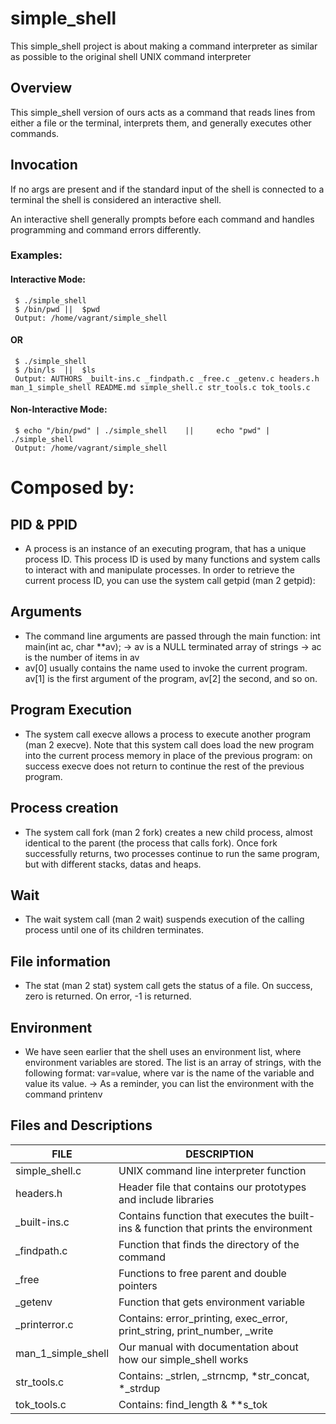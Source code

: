 # simple_shell
This simple_shell project is about making a command interpreter as similar as possible to the original shell UNIX command interpreter
## Overview
This simple_shell version of ours acts as a command that reads lines from either a file or the terminal, interprets them, and generally executes other commands.
## Invocation
If no args are present and if the standard input of the shell is connected to a terminal the shell is considered an interactive shell.

An interactive shell generally prompts before each command and handles programming and command errors differently.

### Examples:
#### Interactive Mode:
     $ ./simple_shell
     $ /bin/pwd ||  $pwd
     Output: /home/vagrant/simple_shell
#### OR
     $ ./simple_shell
     $ /bin/ls  ||  $ls
     Output: AUTHORS _built-ins.c _findpath.c _free.c _getenv.c headers.h man_1_simple_shell README.md simple_shell.c str_tools.c tok_tools.c

#### Non-Interactive Mode:
     $ echo "/bin/pwd" | ./simple_shell    ||     echo "pwd" | ./simple_shell
     Output: /home/vagrant/simple_shell

# Composed by:
## PID & PPID
- A process is an instance of an executing program, that has a unique process ID. This process ID is used by many functions and system calls to interact with and manipulate processes. In order to retrieve the current process ID, you can use the system call getpid (man 2 getpid):

## Arguments
- The command line arguments are passed through the main function: int main(int ac, char **av);
&rarr; av is a NULL terminated array of strings
&rarr; ac is the number of items in av
- av[0] usually contains the name used to invoke the current program. av[1] is the first argument of the program, av[2] the second, and so on.

## Program Execution
- The system call execve allows a process to execute another program (man 2 execve). Note that this system call does load the new program into the current process memory in place of the previous program: on success execve does not return to continue the rest of the previous program.

## Process creation
- The system call fork (man 2 fork) creates a new child process, almost identical to the parent (the process that calls fork). Once fork successfully returns, two processes continue to run the same program, but with different stacks, datas and heaps.

## Wait
- The wait system call (man 2 wait) suspends execution of the calling process until one of its children terminates.

## File information
- The stat (man 2 stat) system call gets the status of a file. On success, zero is returned. On error, -1 is returned.

## Environment
- We have seen earlier that the shell uses an environment list, where environment variables are stored. The list is an array of strings, with the following format: var=value, where var is the name of the variable and value its value.
&rarr; As a reminder, you can list the environment with the command printenv

## Files and Descriptions
|  FILE  |  DESCRIPTION  |
| ------------- | ------------- |
| simple_shell.c | UNIX command line interpreter function |
| headers.h | Header file that contains our prototypes and include libraries |
| _built-ins.c  |  Contains function that executes the built-ins & function that prints the environment |
| _findpath.c | Function that finds the directory of the command |
| _free | Functions to free parent and double pointers |
|  _getenv | Function that gets environment variable |
| _printerror.c | Contains: error_printing, exec_error, print_string, print_number, _write |
| man_1_simple_shell | Our manual with documentation about how our simple_shell works |
| str_tools.c | Contains: _strlen, _strncmp, *str_concat, *_strdup |
| tok_tools.c |  Contains: find_length & **s_tok |